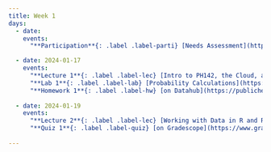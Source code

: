 ```yaml
---
title: Week 1
days:
  - date: 
    events:
      "**Participation**{: .label .label-parti} [Needs Assessment](https://docs.google.com/forms/d/e/1FAIpQLSeDZmJiYBIcLXV3ryGQkcsOkt7Tw-2Qsqj6ReD-nF3i2NhrYQ/viewform?usp=sf_link) ":

  - date: 2024-01-17
    events:
      "**Lecture 1**{: .label .label-lec} [Intro to PH142, the Cloud, and PPDAC](https://ph142-ucb.github.io/sp24/src/lec/L01_intro_24.pdf)([Recording](https://bcourses.berkeley.edu/courses/1532521/pages/lecture-1-recording))":
      "**Lab 1**{: .label .label-lab} [Probability Calculations](https://publichealth.datahub.berkeley.edu/hub/user-redirect/git-pull?repo=https%3A%2F%2Fgithub.com%2Fph142-ucb%2Fph142-sp24&urlpath=rstudio%2F&branch=main) (Due Jan 23rd)":
      "**Homework 1**{: .label .label-hw} [on Datahub](https://publichealth.datahub.berkeley.edu/hub/user-redirect/git-pull?repo=https%3A%2F%2Fgithub.com%2Fph142-ucb%2Fph142-sp24&urlpath=rstudio%2F&branch=main) ":
      
  - date: 2024-01-19
    events:
      "**Lecture 2**{: .label .label-lec} [Working with Data in R and Rstudio](https://ph142-ucb.github.io/sp24/src/lec/L02_working-with-data.pdf) ":
      "**Quiz 1**{: .label .label-quiz} [on Gradescope](https://www.gradescope.com/courses/704333) (Due Jan. 20th, 12PM noon PST)":
      
---
```

